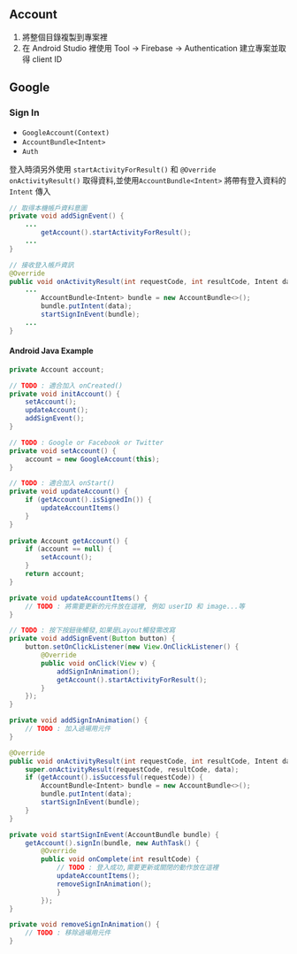 ## Account
1. 將整個目錄複製到專案裡
2. 在 Android Studio 裡使用 Tool -> Firebase -> Authentication 建立專案並取得 client ID
## Google
### Sign In
* ```GoogleAccount(Context)```
* ```AccountBundle<Intent>```
* ```Auth```

登入時須另外使用 ```startActivityForResult()``` 和 ```@Override onActivityResult()``` 取得資料,並使用```AccountBundle<Intent>``` 將帶有登入資料的 ```Intent``` 傳入
```java
// 取得本機帳戶資料意圖
private void addSignEvent() {
    ...
        getAccount().startActivityForResult();
    ...
}

// 接收登入帳戶資訊
@Override
public void onActivityResult(int requestCode, int resultCode, Intent data) {
    ...
        AccountBundle<Intent> bundle = new AccountBundle<>();
        bundle.putIntent(data);
        startSignInEvent(bundle);
    ...    
}
```

#### Android Java Example
```java  
private Account account;

// TODO : 適合加入 onCreated() 
private void initAccount() {
    setAccount();
    updateAccount();
    addSignEvent();
}

// TODO : Google or Facebook or Twitter
private void setAccount() {
    account = new GoogleAccount(this);
}

// TODO : 適合加入 onStart()    
private void updateAccount() {
    if (getAccount().isSignedIn()) {
        updateAccountItems()
    }
}  
  
private Account getAccount() {
    if (account == null) {
        setAccount();
    }  
    return account;  
}

private void updateAccountItems() {
    // TODO : 將需要更新的元件放在這裡, 例如 userID 和 image...等
}

// TODO : 按下按鈕後觸發,如果是Layout觸發需改寫
private void addSignEvent(Button button) {
    button.setOnClickListener(new View.OnClickListener() {
        @Override
        public void onClick(View v) {
            addSignInAnimation();
            getAccount().startActivityForResult();
        }
    });
}

private void addSignInAnimation() {
    // TODO : 加入過場用元件
}

@Override
public void onActivityResult(int requestCode, int resultCode, Intent data) {
    super.onActivityResult(requestCode, resultCode, data);
    if (getAccount().isSuccessful(requestCode)) {
        AccountBundle<Intent> bundle = new AccountBundle<>();
        bundle.putIntent(data);
        startSignInEvent(bundle);
    }
}

private void startSignInEvent(AccountBundle bundle) {
    getAccount().signIn(bundle, new AuthTask() {
        @Override
        public void onComplete(int resultCode) {
            // TODO : 登入成功,需要更新或關閉的動作放在這裡
            updateAccountItems();
            removeSignInAnimation();
            }
        });
}

private void removeSignInAnimation() {
    // TODO : 移除過場用元件
}
```